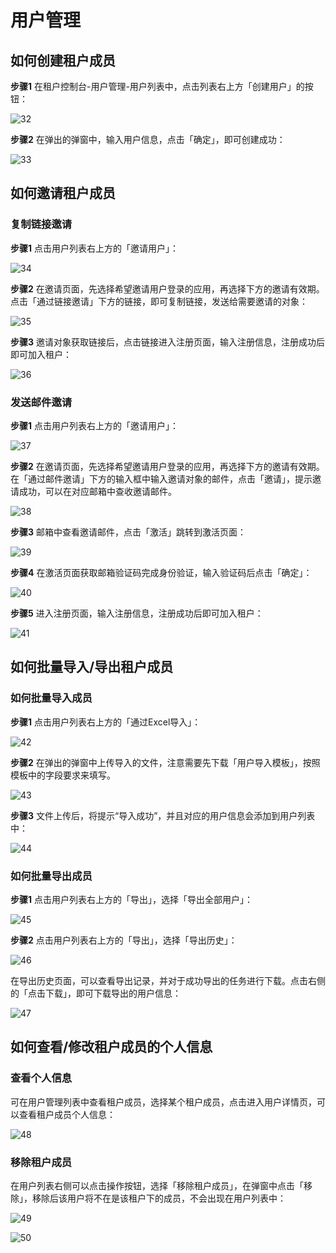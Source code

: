 # 用户管理

## 如何创建租户成员

**步骤1** 在租户控制台-用户管理-用户列表中，点击列表右上方「创建用户」的按钮：

![32](./images/32.png)

**步骤2** 在弹出的弹窗中，输入用户信息，点击「确定」，即可创建成功：

![33](./images/33.png)

## 如何邀请租户成员

### 复制链接邀请

**步骤1** 点击用户列表右上方的「邀请用户」：

![34](./images/34.png)

**步骤2** 在邀请页面，先选择希望邀请用户登录的应用，再选择下方的邀请有效期。点击「通过链接邀请」下方的链接，即可复制链接，发送给需要邀请的对象：

![35](./images/35.png)

**步骤3** 邀请对象获取链接后，点击链接进入注册页面，输入注册信息，注册成功后即可加入租户：

![36](./images/36.png)

### 发送邮件邀请

**步骤1** 点击用户列表右上方的「邀请用户」：

![37](./images/37.png)

**步骤2** 在邀请页面，先选择希望邀请用户登录的应用，再选择下方的邀请有效期。在「通过邮件邀请」下方的输入框中输入邀请对象的邮件，点击「邀请」，提示邀请成功，可以在对应邮箱中查收邀请邮件。

![38](./images/38.png)

**步骤3** 邮箱中查看邀请邮件，点击「激活」跳转到激活页面：

![39](./images/39.png)

**步骤4** 在激活页面获取邮箱验证码完成身份验证，输入验证码后点击「确定」：

![40](./images/40.png)

**步骤5** 进入注册页面，输入注册信息，注册成功后即可加入租户：

![41](./images/41.png)

## 如何批量导入/导出租户成员

### 如何批量导入成员

**步骤1** 点击用户列表右上方的「通过Excel导入」：

![42](./images/42.png)

**步骤2** 在弹出的弹窗中上传导入的文件，注意需要先下载「用户导入模板」，按照模板中的字段要求来填写。

![43](./images/43.png)

**步骤3** 文件上传后，将提示“导入成功”，并且对应的用户信息会添加到用户列表中：

![44](./images/44.png)

### 如何批量导出成员

**步骤1** 点击用户列表右上方的「导出」，选择「导出全部用户」：

![45](./images/45.png)

**步骤2** 点击用户列表右上方的「导出」，选择「导出历史」：

![46](./images/46.png)

在导出历史页面，可以查看导出记录，并对于成功导出的任务进行下载。点击右侧的「点击下载」，即可下载导出的用户信息：

![47](./images/47.png)

## 如何查看/修改租户成员的个人信息

### 查看个人信息

可在用户管理列表中查看租户成员，选择某个租户成员，点击进入用户详情页，可以查看租户成员个人信息：

![48](./images/48.png)

### 移除租户成员

<LastUpdated/>

在用户列表右侧可以点击操作按钮，选择「移除租户成员」，在弹窗中点击「移除」，移除后该用户将不在是该租户下的成员，不会出现在用户列表中：

![49](./images/49.png)

![50](./images/50.png)
